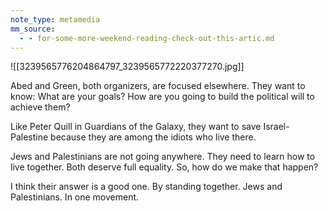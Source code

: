 ```yaml
---
note_type: metamedia
mm_source:
  - - for-some-more-weekend-reading-check-out-this-artic.md
---
```


![[3239565776204864797_3239565772220377270.jpg]]

Abed and Green, both organizers, are focused elsewhere. They
want to know: What are your goals? How are you going to build
the political will to achieve them?

Like Peter Quill in Guardians of the Galaxy, they want to save
Israel-Palestine because they are among the idiots who live
there.

Jews and Palestinians are not going anywhere. They need to
learn how to live together. Both deserve full equality. So, how
do we make that happen?

I think their answer is a good one. By standing together. Jews
and Palestinians. In one movement.

